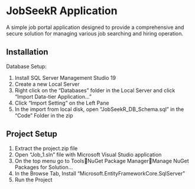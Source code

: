 # JobSeekR Application
A simple job portal application designed to provide a comprehensive and secure solution for managing various job searching and hiring operation. 

## Installation
Database Setup:
1.	Install SQL Server Management Studio 19
2.	Create a new Local Server
3.	Right click on the “Databases” folder in the Local Server and click “Import Data-tier Application…”
4.	Click “Import Setting” on the Left Pane
5.	In the import from local disk, open “JobSeekR_DB_Schema.sql” in the “Code” Folder in the zip

## Project Setup
1.	Extract the project.zip file
2.	Open “Job_1.sln” file with Microsoft Visual Studio application
3.	On the top menu go to ToolsNuGet Package ManagerManage NuGet Packages for Solution…
4.	In the Browse Tab, Install “Microsoft.EntityFrameworkCore.SqlServer”
5.	Run the Project

